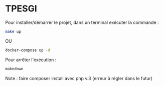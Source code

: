 # TPESGI

Pour installer/démarrer le projet, dans un terminal exécuter la commande :
```bash
make up
```
OU
```bash
docker-compose up -d
```

Pour arrêter l'exécution :
```bash
makedown
```

Note : faire composer install avec php v.3 (erreur à régler dans le futur)
